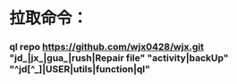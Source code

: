 # 拉取命令：
### ql repo https://github.com/wjx0428/wjx.git "jd_|jx_|gua_|rush|Repair file" "activity|backUp" "^jd[^_]|USER|utils|function|ql"
